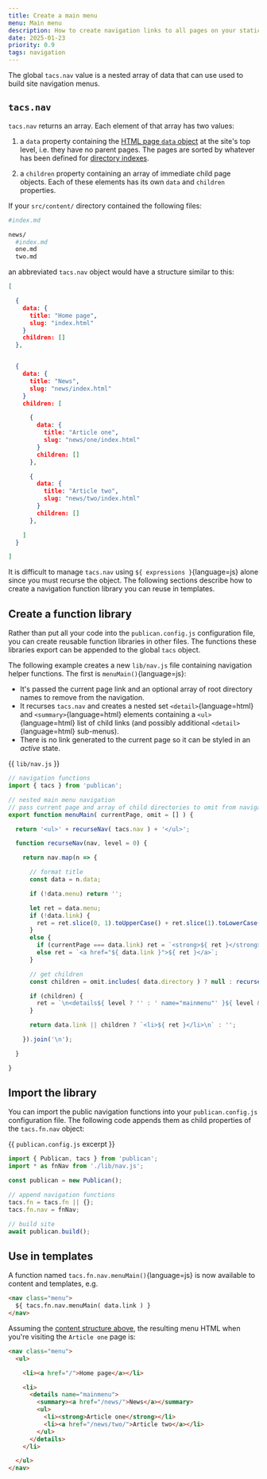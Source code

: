 ```yaml
---
title: Create a main menu
menu: Main menu
description: How to create navigation links to all pages on your static site.
date: 2025-01-23
priority: 0.9
tags: navigation
---
```


The global `tacs.nav` value is a nested array of data that can use used to build site navigation menus.


## `tacs.nav`

`tacs.nav` returns an array. Each element of that array has two values:

1. a `data` property containing the [HTML page `data` object](--ROOT--docs/reference/content-properties/) at the site's top level, i.e. they have no parent pages. The pages are sorted by whatever has been defined for [directory indexes](--ROOT--docs/setup/directory-indexes/#directory-index-configuration).

1. a `children` property containing an array of immediate child page objects. Each of these elements has its own `data` and `children` properties.

If your `src/content/` directory contained the following files:

```bash
#index.md

news/
  #index.md
  one.md
  two.md
```

an abbreviated `tacs.nav` object would have a structure similar to this:

```json
[

  {
    data: {
      title: "Home page",
      slug: "index.html"
    }
    children: []
  },


  {
    data: {
      title: "News",
      slug: "news/index.html"
    }
    children: [

      {
        data: {
          title: "Article one",
          slug: "news/one/index.html"
        }
        children: []
      },

      {
        data: {
          title: "Article two",
          slug: "news/two/index.html"
        }
        children: []
      },

    ]
  }

]
```

It is difficult to manage `tacs.nav` using `${ expressions }`{language=js} alone since you must recurse the object. The following sections describe how to create a navigation function library you can reuse in templates.


## Create a function library

Rather than put all your code into the `publican.config.js` configuration file, you can create reusable function libraries in other files. The functions these libraries export can be appended to the global `tacs` object.

The following example creates a new `lib/nav.js` file containing navigation helper functions. The first is `menuMain()`{language=js}:

* It's passed the current page link and an optional array of root directory names to remove from the navigation.
* It recurses `tacs.nav` and creates a nested set `<detail>`{language=html} and `<summary>`{language=html} elements containing a `<ul>`{language=html} list of child links (and possibly additional `<detail>`{language=html} sub-menus).
* There is no link generated to the current page so it can be styled in an *active* state.

{{ `lib/nav.js` }}
```js
// navigation functions
import { tacs } from 'publican';

// nested main menu navigation
// pass current page and array of child directories to omit from navigation
export function menuMain( currentPage, omit = [] ) {

  return '<ul>' + recurseNav( tacs.nav ) + '</ul>';

  function recurseNav(nav, level = 0) {

    return nav.map(n => {

      // format title
      const data = n.data;

      if (!data.menu) return '';

      let ret = data.menu;
      if (!data.link) {
        ret = ret.slice(0, 1).toUpperCase() + ret.slice(1).toLowerCase();
      }
      else {
        if (currentPage === data.link) ret = `<strong>${ ret }</strong>`;
        else ret = `<a href="${ data.link }">${ ret }</a>`;
      }

      // get children
      const children = omit.includes( data.directory ) ? null : recurseNav( n.children, level+1 ).trim();

      if (children) {
        ret = `\n<details${ level ? '' : ' name="mainmenu"' }${ level && children.includes('<strong>') ? ' open' : ''}>\n<summary>${ ret }</summary>\n<ul>\n${ children }</ul>\n</details>\n`;
      }

      return data.link || children ? `<li>${ ret }</li>\n` : '';

    }).join('\n');

  }

}
```


## Import the library

You can import the public navigation functions into your `publican.config.js` configuration file. The following code appends them as child properties of the `tacs.fn.nav` object:

{{ `publican.config.js` excerpt }}
```js
import { Publican, tacs } from 'publican';
import * as fnNav from './lib/nav.js';

const publican = new Publican();

// append navigation functions
tacs.fn = tacs.fn || {};
tacs.fn.nav = fnNav;

// build site
await publican.build();
```


## Use in templates

A function named `tacs.fn.nav.menuMain()`{language=js} is now available to content and templates, e.g.

```html
<nav class="menu">
  ${ tacs.fn.nav.menuMain( data.link ) }
</nav>
```

Assuming the [content structure above](#tacsnav), the resulting menu HTML when you're visiting the `Article one` page is:

```html
<nav class="menu">
  <ul>

    <li><a href="/">Home page</a></li>

    <li>
      <details name="mainmenu">
        <summary><a href="/news/">News</a></summary>
        <ul>
          <li><strong>Article one</strong></li>
          <li><a href="/news/two/">Article two</a></li>
        </ul>
      </details>
    </li>

  </ul>
</nav>
```
